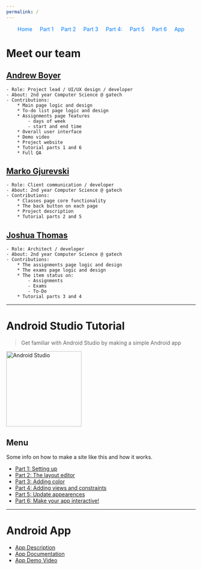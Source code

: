 ```yaml
---
permalink: /
---
```


<div style="margin-bottom: 20px;">
    <style>
        #navigation ul {
            list-style: none;
            padding: 0;
            margin: 0;
            display: flex;
            flex-direction: row;
            justify-content: center; /* Center the navigation */
        }
        #navigation ul li {
            margin: 0 10px; /* Add some space between the links */
        }
        #navigation ul li a {
            text-decoration: none; /* Optional: removes underline from links */
            color: #007bff; /* Optional: sets link color */
        }
    </style>
    <nav id="navigation">
        <ul>
            <li><a href="/Group-41">Home</a></li>
            <li><a href="docs/tutorial/1">Part 1</a></li>
            <li><a href="docs/tutorial/2">Part 2</a></li>
            <li><a href="docs/tutorial/3">Part 3</a></li>
            <li><a href="docs/tutorial/4">Part 4:</a></li>
            <li><a href="docs/tutorial/5">Part 5</a></li>
            <li><a href="docs/tutorial/6">Part 6</a></li>
            <li><a href="app">App</a></li>
        </ul>
    </nav>
</div>

# **Meet our team**
## [Andrew Boyer](https://www.asboyer.com)
    - Role: Project lead / UI/UX design / developer
    - About: 2nd year Computer Science @ gatech
    - Contributions:
        * Main page logic and design
        * To-do list page logic and design
        * Assignments page features
            - days of week
            - start and end time
        * Overall user interface
        * Demo video
        * Project website
        * Tutorial parts 1 and 6
        * Full QA

## [Marko Gjurevski](https://github.com/m-gjurevski-nano-ic)
    - Role: Client communication / developer
    - About: 2nd year Computer Science @ gatech
    - Contributions:
        * Classes page core functionality
        * The back button on each page
        * Project description
        * Tutorial parts 2 and 5

## [Joshua Thomas](https://github.com/jkthom)
    - Role: Architect / developer
    - About: 2nd year Computer Science @ gatech
    - Contributions:
        * The assignments page logic and design
        * The exams page logic and design
        * The item status on:
            - Assignments
            - Exams
            - To-Do
        * Tutorial parts 3 and 4

<hr>

# **Android Studio Tutorial**
> Get familiar with Android Studio by making a simple Android app

<div align="left">
    <a href="https://developer.android.com/studio">
        <img src="https://upload.wikimedia.org/wikipedia/commons/thumb/9/92/Android_Studio_Trademark.svg/2560px-Android_Studio_Trademark.svg.png" alt="Android Studio" width="200">
    </a>
</div>


## Menu

Some info on how to make a site like this and how it works.

- [Part 1: Setting up](tutorial/1.md) 
- [Part 2: The layout editor](tutorial/2.md) 
- [Part 3: Adding color](tutorial/3.md)
- [Part 4: Adding views and constraints](tutorial/4.md)
- [Part 5: Update appearences](tutorial/5.md)
- [Part 6: Make your app interactive!](tutorial/6.md)

<hr>

# **Android App**
- [App Description](app)
- [App Documentation](docs/app)
- [App Demo Video](https://youtu.be/oVvOjOJMa_Y)
